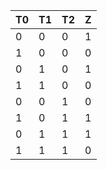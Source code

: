 | T0 | T1 | T2 | Z  |
| --- | --- | --- | --- |
|  0 |  0 |  0 |  1 |
|  1 |  0 |  0 |  0 |
|  0 |  1 |  0 |  1 |
|  1 |  1 |  0 |  0 |
|  0 |  0 |  1 |  0 |
|  1 |  0 |  1 |  1 |
|  0 |  1 |  1 |  1 |
|  1 |  1 |  1 |  0 |
